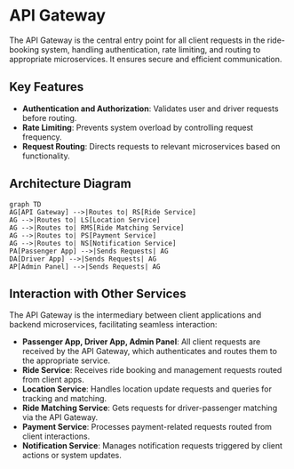 # API Gateway

The API Gateway is the central entry point for all client requests in the ride-booking system, handling authentication, rate limiting, and routing to appropriate microservices. It ensures secure and efficient communication.

## Key Features
- **Authentication and Authorization**: Validates user and driver requests before routing.
- **Rate Limiting**: Prevents system overload by controlling request frequency.
- **Request Routing**: Directs requests to relevant microservices based on functionality.

## Architecture Diagram
```mermaid
graph TD
AG[API Gateway] -->|Routes to| RS[Ride Service]
AG -->|Routes to| LS[Location Service]
AG -->|Routes to| RMS[Ride Matching Service]
AG -->|Routes to| PS[Payment Service]
AG -->|Routes to| NS[Notification Service]
PA[Passenger App] -->|Sends Requests| AG
DA[Driver App] -->|Sends Requests| AG
AP[Admin Panel] -->|Sends Requests| AG
```

## Interaction with Other Services
The API Gateway is the intermediary between client applications and backend microservices, facilitating seamless interaction:
- **Passenger App, Driver App, Admin Panel**: All client requests are received by the API Gateway, which authenticates and routes them to the appropriate service.
- **Ride Service**: Receives ride booking and management requests routed from client apps.
- **Location Service**: Handles location update requests and queries for tracking and matching.
- **Ride Matching Service**: Gets requests for driver-passenger matching via the API Gateway.
- **Payment Service**: Processes payment-related requests routed from client interactions.
- **Notification Service**: Manages notification requests triggered by client actions or system updates.

